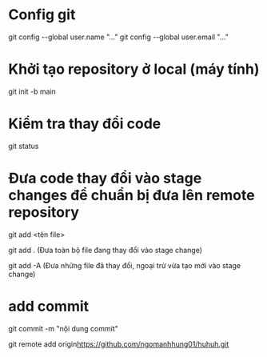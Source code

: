 # Config git
git config --global user.name "..."
git config --global user.email "..."

# Khởi tạo repository ở local (máy tính)
git init -b main

# Kiểm tra thay đổi code
git status

# Đưa code thay đổi vào stage changes để chuẩn bị đưa lên remote repository
git add <tên file>

git add . (Đưa toàn bộ file đang thay đổi vào stage change)

git add -A (Đưa những file đã thay đổi, ngoại trừ vừa tạo mới vào stage change)

# add commit
git commit -m "nội dung commit" 

git remote add origin<https://github.com/ngomanhhung01/huhuh.git>